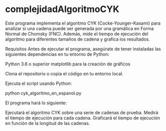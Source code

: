 # complejidadAlgoritmoCYK

Este programa implementa el algoritmo CYK (Cocke-Younger-Kasami) para analizar si una cadena puede ser generada por una gramática en Forma Normal de Chomsky (FNC). Además, mide el tiempo de ejecución del algoritmo para diferentes tamaños de cadena y grafica los resultados.

Requisitos
Antes de ejecutar el programa, asegúrate de tener instaladas las siguientes dependencias en tu entorno de Python:

Python 3.6 o superior
matplotlib para la creación de gráficos

Clona el repositorio o copia el código en tu entorno local.

Ejecuta el script usando Python:

python cyk_algoritmo_en_espanol.py


El programa hará lo siguiente:

Ejecutará el algoritmo CYK sobre una serie de cadenas de prueba.
Medirá el tiempo de ejecución para cada cadena.
Graficará el tiempo de ejecución en función de la longitud de las cadenas.
